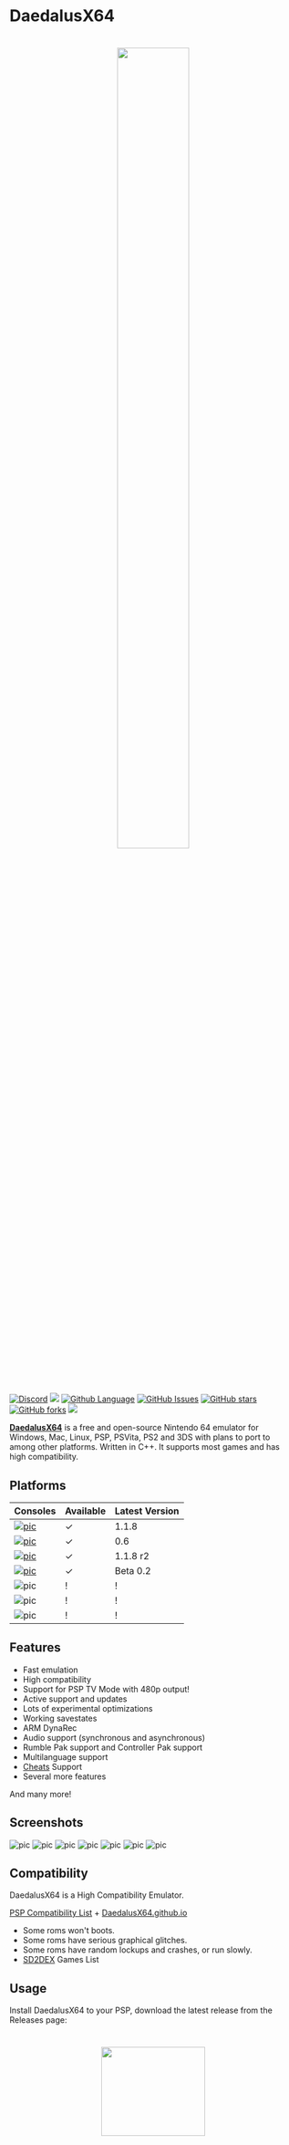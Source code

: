 # DaedalusX64

<h1 align="center">
    <a href="https://github.com/DaedalusX64/Daedalus" target="_blank">
        <img height="60%" width="50%" src="pic/ICON0.PNG"><br>
</h1>


[![Discord](https://img.shields.io/badge/Chat-%20Discord-7289da.svg?logo=discord)](https://discord.gg/FrVTpBV)
<a href="https://github.com/DaedalusX64/daedalus/releases" alt="Release: 1.1.8"><img src="https://img.shields.io/badge/Release-1.1.8-%235c913b.svg"></a>
[![Github Language](https://img.shields.io/badge/Language-C++-white?style.svg)](pic/Language.png)
[![GitHub Issues](https://img.shields.io/github/issues/DaedalusX64/Daedalus.svg)](https://github.com/DaedalusX64/daedalus/issues)
[![GitHub stars](https://img.shields.io/github/stars/DaedalusX64/daedalus.svg)](https://github.com/DaedalusX64/daedalus/stargazers)
[![GitHub forks](https://img.shields.io/github/forks/DaedalusX64/daedalus.svg)](https://github.com/DaedalusX64/daedalus/network/members)
<a href="https://github.com/DaedalusX64/daedalus/blob/master/copying.txt" alt="License: GPLv2"><img src="https://img.shields.io/badge/License-GPL%20v2-%23ff554d.svg"></a>

 
<b><u>DaedalusX64</u></b> is a free and open-source Nintendo 64 emulator for Windows, Mac, Linux, PSP, PSVita, PS2 and 3DS with plans to port to among other platforms. Written in C++. It supports most games and has high compatibility.


## Platforms

| Consoles                       | Available               | Latest Version |
| ------------------------------- | ---------------------------- | --------------------- |
| [![pic](pic/PSP.png)](https://github.com/DaedalusX64/daedalus)                          | ✓                       | 1.1.8 |
| [![pic](pic/PSVita.png)](https://github.com/Rinnegatamante/DaedalusX64-vitaGL)                 | ✓              | 0.6 |
| [![pic](pic/PS2.png)](https://github.com/belek666/daedalus)                         | ✓        | 1.1.8 r2 |
| [![pic](pic/3DS.png)](https://github.com/masterfeizz/DaedalusX64-3DS)                              | ✓                  | Beta 0.2 |
| ![pic](pic/PC.png)                              | !               | ! |
| ![pic](pic/macOS.png)                              | !                | ! |
| ![pic](pic/Linux.png)                       | !                   | ! |
 
## Features
 
- Fast emulation
- High compatibility
- Support for PSP TV Mode with 480p output!
- Active support and updates
- Lots of experimental optimizations
- Working savestates
- ARM DynaRec
- Audio support (synchronous and asynchronous)
- Rumble Pak support and Controller Pak support
- Multilanguage support
- [Cheats](Data/Daedalus.cht) Support
- Several more features
 
And many more!

## Screenshots

![pic](pic/1.CBFD.png)
![pic](pic/2.CBFD.png)
![pic](pic/1.SF64.png)
![pic](pic/2.SF64.png)
![pic](pic/SM64.png)
![pic](pic/LZ.png)
![pic](pic/MK.png)

## Compatibility

DaedalusX64 is a High Compatibility Emulator.

[PSP Compatibility List](https://github.com/DaedalusX64/compatibility-list/issues) + 
[DaedalusX64.github.io](https://Daedalusx64.github.io)

- Some roms won't boots.
- Some roms have serious graphical glitches.
- Some roms have random lockups and crashes, or run slowly.
- [SD2DEX](https://github.com/rdx-O/daedalus/blob/3e855a6e458c9c9908dea715aa222ca22bd22a85/Data/S2DEX%20game%20list.txt) Games List
 
## Usage

Install DaedalusX64 to your PSP, download the latest release from the Releases page: 

<h1 align="center">
    <a href="https://github.com/DaedalusX64/daedalus/releases/download/1.1.8/DaedalusX64_1_1_8.zip" target="_blank">
        <img height="20%" width="60%" src="pic/Download.png"></br>
</h1>

##### Next,

Download and Unzip `DaedalusX64.zip` file into `/PSP/GAME/` folder on the memory stick. Place your ROM files in `DaedalusX64/Roms/` and they will automatically appear in Daedalus.

**Main Menu**

When you first run *DaedalusX64* you will be presented with a nice list of your
games. To select a game you will press `D-Pad left/right` then `X` to select a
title, there's various options you can choose from in the menu, every option is
explained. To cycle through options screens use the left and right shoulder
buttons.
 
**Note** : If the release is a .zip file with a folder containing an `EBOOT.PBP` file when extracted, simply drag and drop the extracted folder into `/PSP/GAME/`.
DaedalusX64 supports most rom formats ```.v64```, ```.z64```, ```.rom```

## Controls

Default controls :

| N64                             | PSP                                   |
| ------------------------------- | ---------------------------- |
| Start                           | Start                        |
| Analogue Stick                  | Analogue Stick               |
| Dpad                            | ○ (Circle) +  Dpad          |
| A                               | Ｘ (Cross)                   |
| B                               | □ (Square)                  |
| Z                               | △ (Triangle)                |
| L Trigger                       | L Trigger                    |
| R Trigger                       | R Trigger                    |
| C buttons                       | Dpad (Circle unpressed)      |
| Menu                            | Home                         |  

## Building for Windows 

1) Clone and open the repo in Visual studio 2019

2) Build All

## Building for Linux and Mac

1) Clone this repo 

2) Open a terminal and run `build_daedalus.sh` with the argument for the os you would like to build for 
Example: ```./build_daedalus.sh MAC```

## Optimal Settings

<Details>

### :: Preferences ::

![Screenshot](pic/picp.png)

**Texture Update Check** : Every Frame (This makes sure the game's textures runs smoothly and that no visual glitches occur, may want to disable for more fps but significant drop in quality)

**Frameskip** : Disabled (Most games run fine with this disabled. If you do need to enable it, it will make the game more choppy but will grant you an FPS boost)

**Zoom** : 100% (Not much explanation needed)

**Limited Framerate** : Full speed (This will make sure that your FPS is not limited so that you can get the maximum FPS you can)

**Dynamic Recompilation** : Enabled (This makes the system recompile some part of a program during execution, making the emulator more efficient and optimised)

**High level Emulation** : Enabled (Optimises the game even more)

**Audio** : Synchronous (Some games may just have bad/laggy audio so you might want to turn this off if the audio is still choppy)

**Controller** : Default (Unless you have a custom layout in which you should use that)

### :: Advanced Options ::

**Dynarec Memory Optimisation** : Enabled

**Dynarec Loop Optimisation** : Enabled (NOTE: Very unstable - if your game has crashes, this is probably why)

**Dynarec Doubles Optimisation** : Enabled

**Clean Scene** : Disabled

**Clear N64 Depth Buffer** : Disabled

**Double Display Lists** : Enabled

**Video Rate Match** : Yes

**Audio Rate Match** : No

**Fog Emulation** : Disabled

**NOTE** : When the sound is activated, the emulation speed tends to decrease and the game has errors, which is why it is deactivated.

Here we put the **Previews** of most of the Nintendo 64 games, simply download this link and the `Resources` folder of the download, place it inside your emulator.

</Details>

## Changes History

<Details>

**1.1.8**

* New graphical interface and small images of the covers of the games have been added, which work properly with large lists of roms.
* Changes have been made to asynchronous audio making the use of the PSP's Media Engine more stable .
* The PRX in charge of the Media Engine processes has been updated , improving its performance.
* Now you have a new logo and background image the EBOOT.PBP.
* Added a new speed hack that improves the performance of some games.
* Now it detects if the emulator is running on a PS Vita.
* The code has been updated to the C ++ 11 standard .
* General code cleaning

**1.1.7**

* New UI and small preview images: Working properly with large ROM lists
* Changes to Asynchronous audio: No longer waits for the Media Engine CPU to complete the last job and run on the main PSP CPU!
* New EBOOT logo and PIC1
* Rebased with the latest version from strmnnrmn
* C11 Standard variables
* General code cleanup and more!

Wally4000 : New UI, Code cleanup, Re-basing
MotoLegacy : New icons
z2442 : ME work, Code cleanup

**1.1.6**

* Updated our toolchain which was provided by top-sekret, this provides GCC 8 and oddly has improved performance of Daedalus
* Make some changes to the job manager to improve audio performance, Audio is very stable now.
* Enable more fast memory copying

**1.1.5**

* Move to a modern make system - Daedalus was left in 2009 with gyp as it's main compiler but that lead to trouble and the PSP build did not work with that. I've moved all the source files and managed to get it compiing in CMake which to me is by far a more flexible system than gyp. This will allow us to finally start to look at making the macOS / Linux and Windows versions working again.
If you've built the source in the past. (Not sure if StrmnNrmn would approve but like make did to him, gyp makes me want to tear my eyes out. :P
There are still some things that need to be moved, like the PSP PRX sources but that can wait as it's not important.
* Clean up the Source - Still work in progress but is happening as there appear to be other projects in the pipeline. The source has lost some weight and likely will continue to do so until it's nice and clean

**1.1.4**

* improved stability and performance
* minor changes to the dynarec
* updated some UI aspects to remove graphical bugs

-Notes
* If using a ps vita please delete the MediaEngine.prx form the DaedalusX64 folder. This will prevent issues when running audio in async mode. The vita does not have and does not emulation the psps co processor.
* Preview images have been removed from the binary file since it is to large to for github. If you would like them please down load them from this repo and place them in \DaedalusX64\Resources\Preview

**1.1.3**

* Further improvements to code optimization including more efficient maths and faster code for the Media Engine bring even further performance improvements.

**1.1.2**

* This release has been updated to compile on the latest PSP SDK. Minor changes to the code and makefile.

**1.1.1**

* Compiled with a small makefile change.

</Details>

## More Information
 
###### [DaedalusX64/Wiki](https://github.com/DaedalusX64/daedalus/wiki) Check *DaedalusX64* ports page for other consoles with information.


<h6>Join our Discord server to talk to other Daedalus users and the developers!</h6>
<h1 align="center">
    <a href="https://discord.gg/FrVTpBV" target="_blank">
        <img height="49%" width="58%" src="pic/DX64.png"><br>
    <a href="https://discord.gg/YTwTRy2" target="_blank">
        <img height="50%" width="58%" src="pic/PHC.png"><br>
</h1>
<p align="center">
 
## Credits

|        |                                                            |
| ----------------- | ---------------------------------------------------------- |
| **kreationz, salvy6735, Corn, Chilly Willy**       | Original DaedalusX64 code     |
| **Wally4000**             | Optimizations, improvements and ports |
| **z2442** | Compilation improvements and updating, optimizations|
| **mrneo240** | Optimizations, compilation help |
| **TheMrIron2** | Optimizations, wiki maintenance |
| **MotoLegacy** | Help on Icon and improvements |

Thank you for everyone who has supported us along the way. The realise would not have been possible without your help!.
